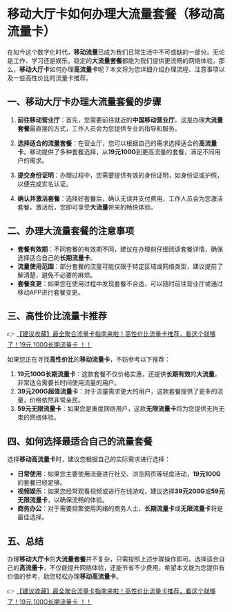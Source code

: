 # 移动大厅卡如何办理大流量套餐（移动高流量卡）

在如今这个数字化时代，**移动流量**已成为我们日常生活中不可或缺的一部分。无论是工作、学习还是娱乐，稳定的**大流量套餐**都能为我们提供更流畅的网络体验。那么，**移动大厅卡**如何办理**高流量卡**呢？本文将为您详细介绍办理流程、注意事项以及一些高性价比的流量卡推荐。

## 一、移动大厅卡办理大流量套餐的步骤

1. **前往移动营业厅**：首先，您需要前往就近的**中国移动营业厅**。这是办理**大流量套餐**最直接的方式，工作人员会为您提供专业的指导和服务。

2. **选择适合的流量套餐**：在营业厅，您可以根据自己的需求选择适合的**高流量卡**。移动提供了多种套餐选择，从**19元100G**到更高流量的套餐，满足不同用户的需求。

3. **提交身份证明**：办理过程中，您需要提供有效的身份证明，如身份证或护照，以便完成实名认证。

4. **确认并激活套餐**：选择好套餐后，确认无误并支付费用，工作人员会为您激活套餐。激活后，您即可享受**大流量**带来的畅快体验。

## 二、办理大流量套餐的注意事项

- **套餐有效期**：不同套餐的有效期不同，建议在办理前仔细阅读套餐详情，确保选择适合自己的**长期流量卡**。
- **流量使用范围**：部分套餐的流量可能仅限于特定区域或网络类型，建议提前了解清楚，避免不必要的麻烦。
- **套餐变更**：如果您在使用过程中发现套餐不合适，可以随时前往营业厅或通过移动APP进行套餐变更。

## 三、高性价比流量卡推荐

👉 [【建议收藏】最全聚合流量卡指南来啦！高性价比流量卡推荐，看这个就够了！19元 100G长期流量卡 ！！](https://bit.ly/Liuliangka)

如果您正在寻找**高性价比**的**移动流量卡**，不妨参考以下推荐：

1. **19元100G长期流量卡**：这款套餐不仅价格实惠，还提供**长期有效**的**大流量**，非常适合需要长时间使用流量的用户。
2. **39元200G超值流量卡**：对于流量需求更大的用户，这款套餐提供了更多的流量，价格依然非常亲民。
3. **59元无限流量卡**：如果您是重度网络用户，这款**无限流量卡**将为您提供无拘无束的网络体验。

## 四、如何选择最适合自己的流量套餐

选择**移动高流量卡**时，建议您根据自己的实际需求进行选择：

- **日常使用**：如果您主要使用流量进行社交、浏览网页等轻度活动，**19元100G**的套餐已经足够。
- **视频娱乐**：如果您经常观看视频或进行在线游戏，建议选择**39元200G**或**59元无限流量卡**，以确保流畅的体验。
- **商务办公**：对于需要频繁使用网络的商务人士，**长期流量卡**或**无限流量卡**将是最佳选择。

## 五、总结

办理**移动大厅卡**的**大流量套餐**并不复杂，只需按照上述步骤操作即可。选择适合自己的**高流量卡**，不仅能提升网络体验，还能节省不少费用。希望本文能为您提供有价值的参考，助您轻松办理**移动高流量卡**。

👉 [【建议收藏】最全聚合流量卡指南来啦！高性价比流量卡推荐，看这个就够了！19元 100G长期流量卡 ！！](https://bit.ly/Liuliangka)